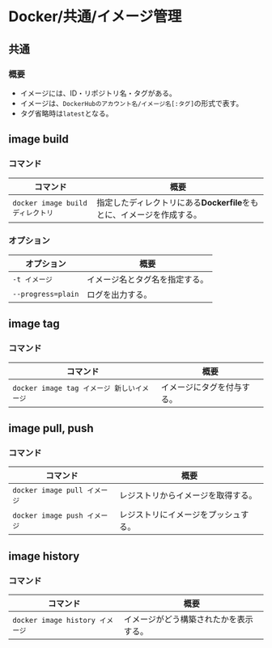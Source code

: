 # Docker/共通/イメージ管理

## 共通

### 概要

- イメージには、ID・リポジトリ名・タグがある。
- イメージは、`DockerHubのアカウント名/イメージ名[:タグ]`の形式で表す。
- タグ省略時は`latest`となる。

## image build

### コマンド

| コマンド                          | 概要                                                         |
| --------------------------------- | ------------------------------------------------------------ |
| `docker image build ディレクトリ` | 指定したディレクトリにある**Dockerfile**をもとに、イメージを作成する。 |

### オプション

| オプション         | 概要                           |
| ------------------ | ------------------------------ |
| `-t イメージ`      | イメージ名とタグ名を指定する。 |
| `--progress=plain` | ログを出力する。               |

## image tag

### コマンド

| コマンド                                   | 概要                       |
| ------------------------------------------ | -------------------------- |
| `docker image tag イメージ 新しいイメージ` | イメージにタグを付与する。 |

## image pull, push

### コマンド

| コマンド                     | 概要                                 |
| ---------------------------- | ------------------------------------ |
| `docker image pull イメージ` | レジストリからイメージを取得する。   |
| `docker image push イメージ` | レジストリにイメージをプッシュする。 |

## image history

### コマンド

| コマンド                        | 概要                                   |
| ------------------------------- | -------------------------------------- |
| `docker image history イメージ` | イメージがどう構築されたかを表示する。 |
